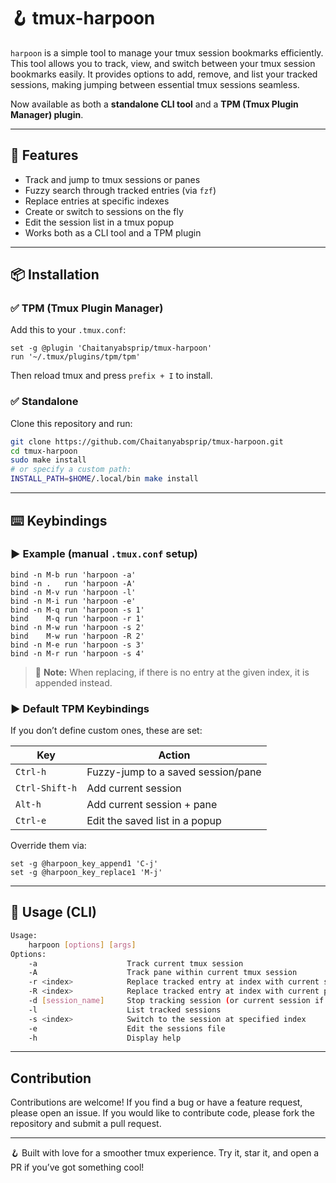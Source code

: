 # 🪝 tmux-harpoon

`harpoon` is a simple tool to manage your tmux session bookmarks efficiently.
This tool allows you to track, view, and switch between your tmux session
bookmarks easily. It provides options to add, remove, and list your tracked
sessions, making jumping between essential tmux sessions seamless.

Now available as both a **standalone CLI tool** and a **TPM (Tmux Plugin Manager)
plugin**.

---

## 🚀 Features

* Track and jump to tmux sessions or panes
* Fuzzy search through tracked entries (via `fzf`)
* Replace entries at specific indexes
* Create or switch to sessions on the fly
* Edit the session list in a tmux popup
* Works both as a CLI tool and a TPM plugin

---

## 📦 Installation

### ✅ TPM (Tmux Plugin Manager)

Add this to your `.tmux.conf`:

```tmux
set -g @plugin 'Chaitanyabsprip/tmux-harpoon'
run '~/.tmux/plugins/tpm/tpm'
```

Then reload tmux and press `prefix + I` to install.

### ✅ Standalone

Clone this repository and run:

```sh
git clone https://github.com/Chaitanyabsprip/tmux-harpoon.git
cd tmux-harpoon
sudo make install
# or specify a custom path:
INSTALL_PATH=$HOME/.local/bin make install
```

---

## ⌨️ Keybindings

### ▶️ Example (manual `.tmux.conf` setup)

```tmux
bind -n M-b run 'harpoon -a'
bind -n .   run 'harpoon -A'
bind -n M-v run 'harpoon -l'
bind -n M-i run 'harpoon -e'
bind -n M-q run 'harpoon -s 1'
bind    M-q run 'harpoon -r 1'
bind -n M-w run 'harpoon -s 2'
bind    M-w run 'harpoon -R 2'
bind -n M-e run 'harpoon -s 3'
bind -n M-r run 'harpoon -s 4'
```

> 📝 **Note:** When replacing, if there is no entry at the given index, it is
appended instead.

### ▶️ Default TPM Keybindings

If you don’t define custom ones, these are set:

| Key            | Action                             |
| -------------- | ---------------------------------- |
| `Ctrl-h`       | Fuzzy-jump to a saved session/pane |
| `Ctrl-Shift-h` | Add current session                |
| `Alt-h`        | Add current session + pane         |
| `Ctrl-e`       | Edit the saved list in a popup     |

Override them via:

```tmux
set -g @harpoon_key_append1 'C-j'
set -g @harpoon_key_replace1 'M-j'
```

---

## 🧪 Usage (CLI)

```sh
Usage:
    harpoon [options] [args]
Options:
    -a                    Track current tmux session
    -A                    Track pane within current tmux session
    -r <index>            Replace tracked entry at index with current session
    -R <index>            Replace tracked entry at index with current pane within session
    -d [session_name]     Stop tracking session (or current session if name not provided)
    -l                    List tracked sessions
    -s <index>            Switch to the session at specified index
    -e                    Edit the sessions file
    -h                    Display help
```

---

## Contribution

Contributions are welcome! If you find a bug or have a feature request, please
open an issue. If you would like to contribute code, please fork the repository
and submit a pull request.

---

🪝 Built with love for a smoother tmux experience. Try it, star it, and open a
PR if you’ve got something cool!
